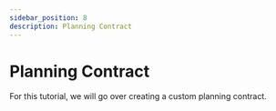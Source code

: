 ```yaml
---
sidebar_position: 8
description: Planning Contract
---
```


# Planning Contract

For this tutorial, we will go over creating a custom planning contract.